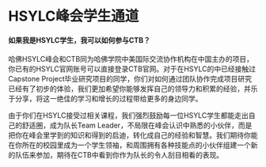 # HSYLC峰会学生通道

#### **如果我是HSYLC学生，我可以如何参与CTB？**

哈佛HSYLC峰会和CTB同为哈佛学院中美国际交流协作机构在中国主办的项目，你已有的HSYLC官网账号可以直接登录CTB官网。对于在HSYLC的中已经接触过Capstone Project毕业研究项目的同学，你们对如何通过团队协作完成项目研究已经有了初步的体验，我们更加希望你能够发挥自己的领导力和积累的经验，并乐于分享，将这一绝佳的学习和增长的过程带给更多的身边同学。

由于你们在HSYLC接受过相关课程，我们强烈鼓励每一位HSYLC学生都能走出自己的舒适圈，成为队长Team Leader，不局限在峰会认识中熟悉的小伙伴，而是把你在峰会里学到的知识和得到的启迪，转化成自己的经验和智慧。我们期待你能在你所在的校园里成为一个学生领袖，和周围拥有各种技能点的小伙伴组建一个新的队伍来参加，期待在CTB中看到你作为队长的令人刮目相看的表现。

